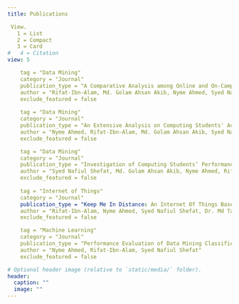 ```yaml
---
title: Publications

 View.
   1 = List
   2 = Compact
   3 = Card
#   4 = Citation
view: 5

    tag = "Data Mining"
    category = "Journal"
    publication_type = "A Comparative Analysis among Online and On-Campus Students using Decision Tree."
    author = "Rifat-Ibn-Alam, Md. Golam Ahsan Akib, Nyme Ahmed, Syed Nafiul Shefat, Prof. Dr. Dip Nandi"
    exclude_featured = false
    
    tag = "Data Mining"
    category = "Journal"
    publication_type = "An Extensive Analysis on Computing Students' Academic Performance in Online Environment using Decision Tree."
    author = "Nyme Ahmed, Rifat-Ibn-Alam, Md. Golam Ahsan Akib, Syed Nafiul Shefat, Prof. Dr. Dip Nandi"
    exclude_featured = false

    tag = "Data Mining"
    category = "Journal"
    publication_type = "Investigation of Computing Students’ Performances in a Fully Online Environment During COVID-19 Pandemic."
    author = "Syed Nafiul Shefat, Md. Golam Ahsan Akib, Nyme Ahmed, Rifat-Ibn-Alam, Prof. Dr. Dip Nandi"
    exclude_featured = false
		
    tag = "Internet of Things"
    category = "Journal"
    publication_type = "Keep Me In Distance: An Internet Of Things Based Social Distance Monitoring System In Covid19"
    author = "Rifat-Ibn-Alam, Nyme Ahmed, Syed Nafiul Shefat, Dr. Md Taimur Ahad"
    exclude_featured = false

    tag = "Machine Learning"
    category = "Journal"
    publication_type = "Performance Evaluation of Data Mining Classification Algorithms for Predicting Breast Cancer"
    author = "Nyme Ahmed, Rifat-Ibn-Alam, Syed Nafiul Shefat"
    exclude_featured = false

# Optional header image (relative to `static/media/` folder).
header:
  caption: ""
  image: ""
---
```

